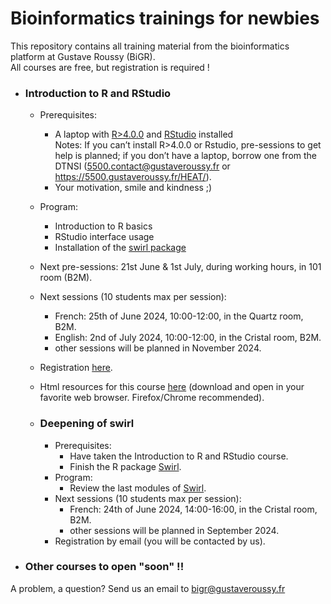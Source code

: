 # Bioinformatics trainings for newbies
This repository contains all training material from the bioinformatics platform at Gustave Roussy (BiGR).  
All courses are free, but registration is required !

- ### Introduction to R and RStudio
  - Prerequisites:
    - A laptop with [R>4.0.0](https://cran.r-project.org/) and [RStudio](https://posit.co/download/rstudio-desktop/) installed  
    Notes: If you can’t install R>4.0.0 or Rstudio, pre-sessions to get help is planned; if you don’t have a laptop, borrow one from the DTNSI (5500.contact@gustaveroussy.fr or https://5500.gustaveroussy.fr/HEAT/).
    - Your motivation, smile and kindness ;)
  - Program:
    - Introduction to R basics
    - RStudio interface usage
    - Installation of the [swirl package](https://swirlstats.com/)
  - Next pre-sessions: 21st June & 1st July, during working hours, in 101 room (B2M).
  - Next sessions (10 students max per session):
    - French: 25th of June 2024, 10:00-12:00, in the Quartz room, B2M.
    - English: 2nd of July 2024, 10:00-12:00, in the Cristal room, B2M.
    - other sessions will be planned in November 2024.
  - Registration [here](https://docs.google.com/forms/d/e/1FAIpQLScuym-rpaFEEZ9rvP1yY7DMWgm0MlHVLFGa57iyZiZ3LXwquw/viewform?usp=sf_link).
  - Html resources for this course [here](https://github.com/gustaveroussy/training_bigr/blob/main/Introduction_R_RStudio/For_Students/GR_IntroR_RStudio.html) (download and open in your favorite web browser. Firefox/Chrome recommended).

  - ### Deepening of swirl
    - Prerequisites:
      - Have taken the Introduction to R and RStudio course.
      - Finish the R package [Swirl](https://swirlstats.com/).
    - Program:
      - Review the last modules of [Swirl](https://swirlstats.com/).
    - Next sessions (10 students max per session):
      - French: 24th of June 2024, 14:00-16:00, in the Cristal room, B2M.
      - other sessions will be planned in September 2024.
    - Registration by email (you will be contacted by us).

- ### Other courses to open "soon" !!

A problem, a question? Send us an email to bigr@gustaveroussy.fr
